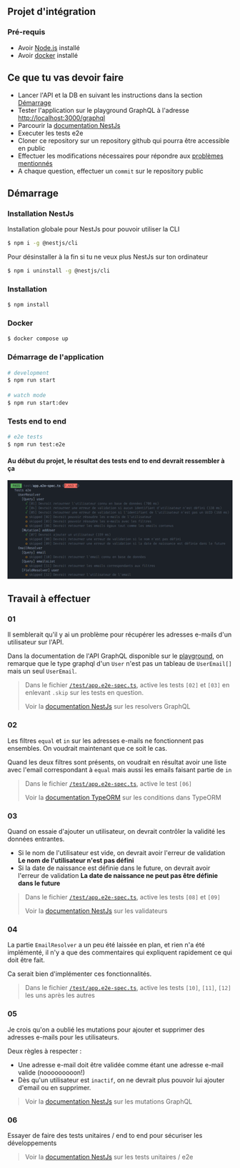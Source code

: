 [playground]: http://localhost:3000/graphql
[specs]: ./test/app.e2e-spec.ts

## Projet d'intégration

### Pré-requis

- Avoir [Node.js](https://nodejs.org/) installé
- Avoir [docker](https://www.docker.com/) installé

## Ce que tu vas devoir faire

- Lancer l'API et la DB en suivant les instructions dans la section [Démarrage](#démarrage)
- Tester l'application sur le playground GraphQL à l'adresse [http://localhost:3000/graphql][playground]
- Parcourir la [documentation NestJs](https://docs.nestjs.com)
- Executer les tests e2e
- Cloner ce repository sur un repository github qui pourra être accessible en public
- Effectuer les modifications nécessaires pour répondre aux [problèmes mentionnés](#travail-à-effectuer)
- A chaque question, effectuer un `commit` sur le repository public

## Démarrage

### Installation NestJs

Installation globale pour NestJs pour pouvoir utiliser la CLI

```bash
$ npm i -g @nestjs/cli
```

Pour désinstaller à la fin si tu ne veux plus NestJs sur ton ordinateur

```bash
$ npm i uninstall -g @nestjs/cli
```

### Installation

```bash
$ npm install
```

### Docker

```bash
$ docker compose up
```

### Démarrage de l'application

```bash
# development
$ npm run start

# watch mode
$ npm run start:dev
```

### Tests end to end

```bash
# e2e tests
$ npm run test:e2e
```

#### Au début du projet, le résultat des tests end to end devrait ressembler à ça

![Au début du projet, le résultat des tests end to end devrait ressembler à ça](assets/tests_result.png 'Au début du projet, le résultat des tests end to end devrait ressembler à ça')

## Travail à effectuer

### 01

Il semblerait qu'il y ai un problème pour récupérer les adresses e-mails d'un utilisateur sur l'API.

Dans la documentation de l'API GraphQL disponible sur le [playground], on remarque que le type graphql d'un `User` n'est pas un tableau de `UserEmail[]` mais un seul `UserEmail`.

> Dans le fichier [`/test/app.e2e-spec.ts`][specs], active les tests `[02]` et `[03]` en enlevant `.skip` sur les tests en question.
>
> Voir la [documentation NestJs](https://docs.nestjs.com/graphql/resolvers) sur les resolvers GraphQL

### 02

Les filtres `equal` et `in` sur les adresses e-mails ne fonctionnent pas ensembles.
On voudrait maintenant que ce soit le cas. 

Quand les deux filtres sont présents, on voudrait en résultat avoir une liste avec l'email correspondant à `equal` mais aussi les emails faisant partie de `in`

> Dans le fichier [`/test/app.e2e-spec.ts`][specs], active le test `[06]`
>
> Voir la [documentation TypeORM](https://typeorm.io/find-options) sur les conditions dans TypeORM

### 03

Quand on essaie d'ajouter un utilisateur, on devrait contrôler la validité les données entrantes.

- Si le nom de l'utilisateur est vide, on devrait avoir l'erreur de validation **Le nom de l'utilisateur n'est pas défini**
- Si la date de naissance est définie dans le future, on devrait avoir l'erreur de validation **La date de naissance ne peut pas être définie dans le future**

> Dans le fichier [`/test/app.e2e-spec.ts`][specs], active les tests `[08]` et `[09]`
>
> Voir la [documentation NestJs](https://docs.nestjs.com/techniques/validation) sur les validateurs

### 04

La partie `EmailResolver` a un peu été laissée en plan, et rien n'a été implémenté, il n'y a que des commentaires qui expliquent rapidement ce qui doit être fait.

Ca serait bien d'implémenter ces fonctionnalités.

> Dans le fichier [`/test/app.e2e-spec.ts`][specs], active les tests `[10]`, `[11]`, `[12]` les uns après les autres

### 05

Je crois qu'on a oublié les mutations pour ajouter et supprimer des adresses e-mails pour les utilisateurs.

Deux règles à respecter :

- Une adresse e-mail doit être validée comme étant une adresse e-mail valide (nooooooooon!)
- Dès qu'un utilisateur est `inactif`, on ne devrait plus pouvoir lui ajouter d'email ou en supprimer.

> Voir la [documentation NestJs](https://docs.nestjs.com/graphql/mutations) sur les mutations GraphQL

### 06

Essayer de faire des tests unitaires / end to end pour sécuriser les développements

> Voir la [documentation NestJs](https://docs.nestjs.com/fundamentals/testing) sur les tests unitaires / e2e
